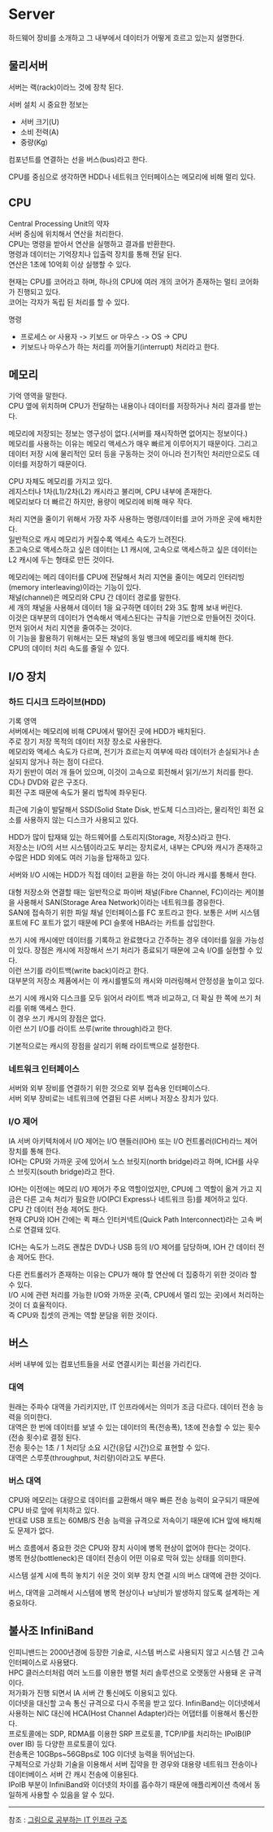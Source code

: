 
# Server
하드웨어 장비를 소개하고 그 내부에서 데이터가 어떻게 흐르고 있는지 설명한다.  

## 물리서버
서버는 랙(rack)이라느 것에 장착 된다.  

서버 설치 시 중요한 정보는
- 서버 크기(U)
- 소비 전력(A)
- 중량(Kg)

컴포넌트를 연결하는 선을 버스(bus)라고 한다.  

CPU를 중심으로 생각하면 HDD나 네트워크 인터페이스는 메모리에 비해 멀리 있다.  

## CPU
Central Processing Unit의 약자  
서버 중심에 위치해서 연산을 처리한다.  
CPU는 명령을 받아서 연산을 실행하고 결과를 반환한다.  
명령과 데이터는 기억장치나 입출력 장치를 통해 전달 된다.  
연산은 1초에 10억회 이상 실행할 수 있다.  

현재는 CPU를 코어라고 하며, 하나의 CPU에 여러 개의 코어가 존재하는 멀티 코어화가 진행되고 있다.  
코어는 각자가 독립 된 처리를 할 수 있다.  

명령
- 프로세스 or 사용자 -> 키보드 or 마우스 -> OS -> CPU  
- 키보드나 마우스가 하는 처리를 끼어들기(interrupt) 처리라고 한다.  

## 메모리
기억 영역을 말한다.  
CPU 옆에 위치하며 CPU가 전달하는 내용이나 데이터를 저장하거나 처리 결과를 받는다.  

메모리에 저장되는 정보는 영구성이 없다.(서버를 재시작하면 없어지는 정보이다.)  
메모리를 사용하는 이유는 메모리 액세스가 매우 빠르게 이루어지기 때문이다. 그리고 데이터 저장 시에 물리적인 모터 등을 구동하는 것이 아니라 전기적인 처리만으로도 데이터를 저장하기 때문이다.  

CPU 자체도 메모리를 가지고 있다.  
레지스터나 1차(L1)/2차(L2) 캐시라고 불리며, CPU 내부에 존재한다.  
메모리보다 더 빠르긴 하지만, 용량이 메모리에 비해 매우 작다.  

처리 지연을 줄이기 위해서 가장 자주 사용하는 명령/데이터를 코어 가까운 곳에 배치한다.  
일반적으로 캐시 메모리가 커질수록 액세스 속도가 느려진다.  
초고속으로 액세스하고 싶은 데이터는 L1 캐시에, 고속으로 액세스하고 싶은 데이터는 L2 캐시에 두는 형태로 만든 것이다.  

메모리에는 메리 데이터를 CPU에 전달해서 처리 지연을 줄이는 메모리 인터리빙(memory interleaving)이라는 기능이 있다.  
채널(channel)은 메모리와 CPU 간 데이터 경로를 말한다.  
세 개의 채널을 사용해서 데이터 1을 요구하면 데이터 2와 3도 함께 보내 버린다.  
이것은 대부분의 데이터가 연속해서 액세스된다는 규칙을 기반으로 만들어진 것이다.  
먼저 읽어서 처리 지연을 줄여주는 것이다.  
이 기능을 활용하기 위해서는 모든 채널의 동일 뱅크에 메모리를 배치해 한다.  
CPU의 데이터 처리 속도를 줄일 수 있다.  

## I/O 장치

### 하드 디시크 드라이브(HDD)
기록 영역  
서버에서는 메모리에 비해 CPU에서 떨어진 곳에 HDD가 배치된다.  
주로 장기 저장 목적의 데이터 저장 장소로 사용한다.  
메모리와 액세스 속도가 다르며, 전기가 흐르는지 여부에 따라 데이터가 손실되거나 손실되지 않거나 하는 점이 다르다.  
자기 원반이 여러 개 들어 있으며, 이것이 고속으로 회전해서 읽기/쓰기 처리를 한다.  
CD나 DVD와 같은 구조다.  
회전 구조 때문에 속도가 물리 법칙에 좌우된다.  

최근에 기술이 발달해서 SSD(Solid State Disk, 반도체 디스크)라는, 물리적인 회전 요소를 사용하지 않는 디스크가 사용되고 있다.  

HDD가 많이 탑재돼 있는 하드웨어를 스토리지(Storage, 저장소)라고 한다.  
저장소는 I/O의 서브 시스템이라고도 부리는 장치로서, 내부는 CPU와 캐시가 존재하고 수많은 HDD 외에도 여러 기능을 탑재하고 있다.  

서버와 I/O 시에는 HDD가 직접 데이터 교환을 하는 것이 아니라 캐시를 통해서 한다.  

대형 저장소와 연결할 때는 일반적으로 파이버 채널(Fibre Channel, FC)이라는 케이블을 사용해서 SAN(Storage Area Network)이라는 네트워크를 경유한다.  
SAN에 접속하기 위한 파일 채널 인터페이스를 FC 포트라고 한다. 보통은 서버 시스템 포트에 FC 포트가 없기 때문에 PCI 슬롯에 HBA라는 카트를 삽입한다.  

쓰기 시에 캐시에만 데이터를 기록하고 완료했다고 간주하는 경우 데이터를 잃을 가능성이 있다. 장점은 캐시에 저장해서 쓰기 처리가 종료되기 때문에 고속 I/O를 실현할 수 있다.  
이런 쓰기를 라이트백(write back)이라고 한다.  
대부분의 저장소 제품에서는 이 캐시를별도의 캐시와 미러링해서 안정성을 높이고 있다.  

쓰기 시에 캐시와 디스크를 모두 읽어서 라이트 백과 비교하고, 더 확실 한 쪽에 쓰기 처리를 위해 액세스 한다.  
이 경우 쓰기 캐시의 장점은 없다.  
이런 쓰기 I/O를 라이트 쓰루(write through)라고 한다.  

기본적으로는 캐시의 장점을 살리기 위해 라이트백으로 설정한다.  

### 네트워크 인터페이스
서버와 외부 장비를 연결하기 위한 것으로 외부 접속용 인터페이스다.  
서버 외부 장비로는 네트워크에 연결된 다른 서버나 저장소 장치가 있다.  

### I/O 제어
IA 서버 아키텍처에서 I/O 제어는 I/O 핸들러(IOH) 또는 I/O 컨트롤러(ICH)라느 제어 장치를 통해 한다.  
IOH는 CPU와 가까운 곳에 있어서 노스 브릿지(north bridge)라고 하며, ICH를 사우스 브릿지(south bridge)라고 한다.  

IOH는 이전에는 메모리 I/O 제어가 주요 역할이었지만, CPU에 그 역할이 옮겨 가고 지금은 다른 고속 처리가 필요한 I/O(PCI Express나 네트워크 등)를 제어하고 있다.  
CPU 간 데이터 전송 제어도 한다.  
현재 CPU와 IOH 간에는 퀵 패스 인터커넥트(Quick Path Interconnect)라는 고속 버스로 연결돼 있다.  

ICH는 속도가 느려도 괜찮은 DVD나 USB 등의 I/O 제어를 담당하며, IOH 간 데이터 전송 제어도 한다.  

다른 컨트롤러가 존재하는 이유는 CPU가 해야 할 연산에 더 집중하기 위한 것이라 할 수 있다.  
I/O 시에 관련 처리를 가능한 I/O와 가까운 곳(즉, CPU에서 멀리 있는 곳)에서 처리하는 것이 더 효율적이다.  
즉 CPU와 칩셋의 관계는 역할 분담을 위한 것이다.  

## 버스
서버 내부에 있는 컴포넌트들을 서로 연결시키는 회선을 가리킨다.  

### 대역
원래는 주파수 대역을 가리키지만, IT 인프라에서는 의미가 조금 다르다. 데이터 전송 능력을 의미한다.  
대역은 한 번에 데이터를 보낼 수 있는 데이터의 폭(전송폭), 1초에 전송할 수 있는 횟수(전송 횟수)로 결정 된다.  
전송 횟수는 1초 / 1 처리당 소요 시간(응답 시간)으로 표현할 수 있다.  
대역은 스루풋(throughput, 처리량)이라고도 부른다.  

### 버스 대역
CPU와 메모리는 대량으로 데이터를 교환해서 매우 빠른 전송 능력이 요구되기 때문에 CPU 바로 앞에 위치하고 있다.  
반대로 USB 포트는 60MB/S 전송 능력을 규격으로 저속이기 때문에 ICH 앞에 배치해도 문제가 없다.  

버스 흐름에서 중요한 것은 CPU와 장치 사이에 병목 현상이 없어야 한다는 것이다.  
병목 현상(bottleneck)은 데이터 전송이 어떤 이유로 막혀 있는 상태를 의미한다.  

시스템 설계 시에 특히 놓치기 쉬운 것이 외부 장치 연결 시의 버스 대역에 관한 것이다.  

버스, 대역을 고려해서 시스템에 병목 현상이나 ㅂ낭비가 발생하지 않도록 설계하는 게 중요하다.  

## 불사조 InfiniBand
인피니밴드는 2000년경에 등장한 기술로, 시스템 버스로 사용되지 않고 시스템 간 고속 인터페이스로 사용됐다.  
HPC 클러스터처럼 여러 노드를 이용한 병렬 처리 솔루션으로 오랫동안 사용돼 온 규격이다.  
저가화가 진행 되면서 IA 서버 간 통신에도 이용되고 있다.  
이더넷을 대신할 고속 통신 규격으로 다시 주목을 받고 있다. 
InfiniBand는 이더넷에서 사용하는 NIC 대신에 HCA(Host Channel Adapter)라는 어댑터를 이용해서 통신한다.  
프로토콜에는 SDP, RDMA를 이용한 SRP 프로토콜, TCP/IP를 처리하는 IPoIB(IP over IB) 등 다양한 프로토콜이 있다.  
전송폭은 10GBps~56GBps로 10G 이더넷 능력을 뛰어넘는다.  
구체적으로 가상화 기술을 이용해서 서버 집약을 한 경우와 대용량 네트워크 전송이나 데이터베이스 서버 간 캐시 전송에 이용된다.  
IPoIB 부분이 InfiniBand와 이더넷의 차이를 흡수하기 때문에 애플리케이션 측에서 동일하게 사용할 수 있음을 알 수 있다.  

---
참조 : [그림으로 공부하는 IT 인프라 구조](https://book.naver.com/bookdb/book_detail.nhn?bid=9252940)
